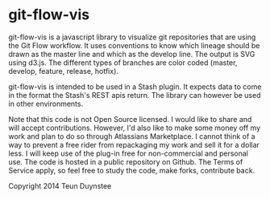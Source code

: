git-flow-vis
============
git-flow-vis is a javascript library to visualize git repositories that are using the Git Flow workflow. It uses conventions to know which lineage should be drawn as the master line and which as the develop line. The output is SVG using d3.js. The different types of branches are color coded (master, develop, feature, release, hotfix).

git-flow-vis is intended to be used in a Stash plugin. It expects data to come in the format the Stash's REST apis return. The library can however be used in other environments.

Note that this code is not Open Source licensed. I would like to share and will accept contributions. However, I'd also like to make some money off my work and plan to do so through Atlassians Marketplace. I cannot think of a way to prevent a free rider from repackaging my work and sell it for a dollar less. I will keep use of the plug-in free for non-commercial and personal use. The code is hosted in a public repository on Github. The Terms of Service apply, so feel free to study the code, make forks, contribute back.

Copyright 2014 Teun Duynstee